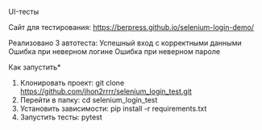 UI-тесты

Сайт для тестирования: https://berpress.github.io/selenium-login-demo/

Реализовано 3 автотеста:
Успешный вход с корректными данными
Ошибка при неверном логине
Ошибка при неверном пароле

Как запустить*

1. Клонировать проект: git clone https://github.com/jhon2rrrr/selenium_login_test.git
2. Перейти в папку: cd selenium_login_test
3. Установить зависимости: pip install -r requirements.txt
4. Запустить тесты: pytest
